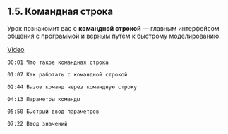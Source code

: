 ## 1.5. Командная строка

Урок познакомит вас с **командной строкой** — главным интерфейсом общения с программой и верным путём к быстрому моделированию.

[Video](https://player.softculture.cc/embed/online/RHN/RHN_72.15.06_L1-5_Command_Line)

``` chapters
00:01 Что такое командная строка

01:07 Как работать с командной строкой

02:44 Вызов команд через командную строку

04:13 Параметры команды

05:50 Быстрый ввод параметров

07:22 Ввод значений
```